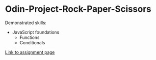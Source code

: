 # Odin-Project-Rock-Paper-Scissors
Demonstrated skills:

* JavaScript foundations
  * Functions
  * Conditionals

[Link to assignment page](https://www.theodinproject.com/lessons/foundations-rock-paper-scissors#introduction)
